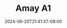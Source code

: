 --- 
title: "Amay A1"
description: "streaming   Amay A1 premium   new"
date: 2024-06-20T21:41:37-08:00
file_code: "7389669i2yw0"
draft: false
cover: "2kpm5jmlg6mw372q.jpg"
tags: ["Amay", "bokep-indo", "bokep-viral", "bokep-ig"]
length: 179
fld_id: "1483321"
foldername: "Amay"
categories: ["Amay"]
views: 0
---
